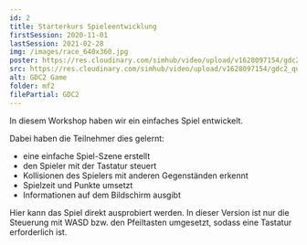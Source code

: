 ```yaml
---
id: 2
title: Starterkurs Spieleentwicklung
firstSession: 2020-11-01
lastSession: 2021-02-28
img: /images/race_640x360.jpg
poster: https://res.cloudinary.com/simhub/video/upload/v1628097154/gdc2_qu9pks.jpg
src: https://res.cloudinary.com/simhub/video/upload/v1628097154/gdc2_qu9pks.mp4
alt: GDC2 Game
folder: mf2
filePartial: GDC2
---
```

In diesem Workshop haben wir ein einfaches Spiel entwickelt.

Dabei haben die Teilnehmer dies gelernt:

* eine einfache Spiel-Szene erstellt
* den Spieler mit der Tastatur steuert
* Kollisionen des Spielers mit anderen Gegenständen erkennt
* Spielzeit und Punkte umsetzt
* Informationen auf dem Bildschirm ausgibt

Hier kann das Spiel direkt ausprobiert werden. In dieser Version ist nur die Steuerung mit WASD bzw. den Pfeiltasten umgesetzt, sodass eine Tastatur erforderlich ist.